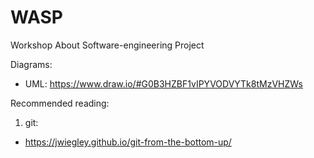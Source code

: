 # WASP
Workshop About Software-engineering Project


Diagrams:
- UML: https://www.draw.io/#G0B3HZBF1vIPYVODVYTk8tMzVHZWs



Recommended reading:
1) git:
- https://jwiegley.github.io/git-from-the-bottom-up/
